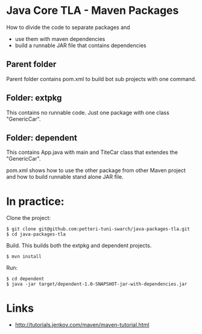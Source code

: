 # Java Core TLA - Maven Packages

How to divide the code to separate packages and 
* use them with maven dependencies
* build a runnable JAR file that contains dependencies

## Parent folder

Parent folder contains pom.xml to build bot sub projects with one command.

## Folder: extpkg

This contains no runnable code. Just one package with one class "GenericCar".

## Folder: dependent

This contains App.java with main and TiteCar class that extendes the "GenericCar".

pom.xml shows how to use the other package from other Maven project and how to build runnable stand alone JAR file.

# In practice:

Clone the project:
```
$ git clone git@github.com:petteri-tuni-swarch/java-packages-tla.git
$ cd java-packages-tla
```

Build. This builds both the extpkg and dependent projects.
```
$ mvn install
```

Run:
```
$ cd dependent
$ java -jar target/dependent-1.0-SNAPSHOT-jar-with-dependencies.jar
```

# Links

* http://tutorials.jenkov.com/maven/maven-tutorial.html


